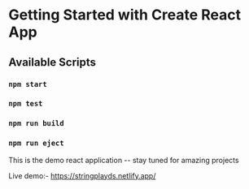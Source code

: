 # Getting Started with Create React App

## Available Scripts

### `npm start`

### `npm test`

### `npm run build`

### `npm run eject`


This is the demo react application -- stay tuned for amazing projects

Live demo:-
https://stringplayds.netlify.app/

